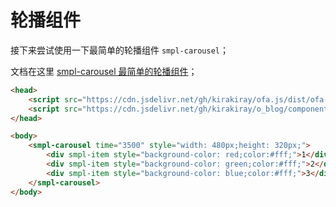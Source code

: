 # 轮播组件

接下来尝试使用一下最简单的轮播组件 `smpl-carousel`；

文档在这里 [smpl-carousel 最简单的轮播组件](components/smpl-carousel/demo.html)；

```html
<head>
    <script src="https://cdn.jsdelivr.net/gh/kirakiray/ofa.js/dist/ofa.js"></script>
    <script src="https://cdn.jsdelivr.net/gh/kirakiray/o_blog/components/smpl-carousel/smpl-carousel.js"></script>
</head>

<body>
    <smpl-carousel time="3500" style="width: 480px;height: 320px;">
        <div smpl-item style="background-color: red;color:#fff;">1</div>
        <div smpl-item style="background-color: green;color:#fff;">2</div>
        <div smpl-item style="background-color: blue;color:#fff;">3</div>
    </smpl-carousel>
</body>
```

<code-run>
    <template>
        <codehead>
            <script src="https://cdn.jsdelivr.net/gh/kirakiray/ofa.js/dist/ofa.js"></script>
            <script src="https://cdn.jsdelivr.net/gh/kirakiray/o_blog/components/smpl-carousel/smpl-carousel.js"></script>
        </codehead>
        <smpl-carousel time="3500" style="width: 480px;height: 320px;">
            <div smpl-item style="background-color: red;color:#fff;">1</div>
            <div smpl-item style="background-color: green;color:#fff;">2</div>
            <div smpl-item style="background-color: blue;color:#fff;">3</div>
        </smpl-carousel>
    </template>
</code-run>
